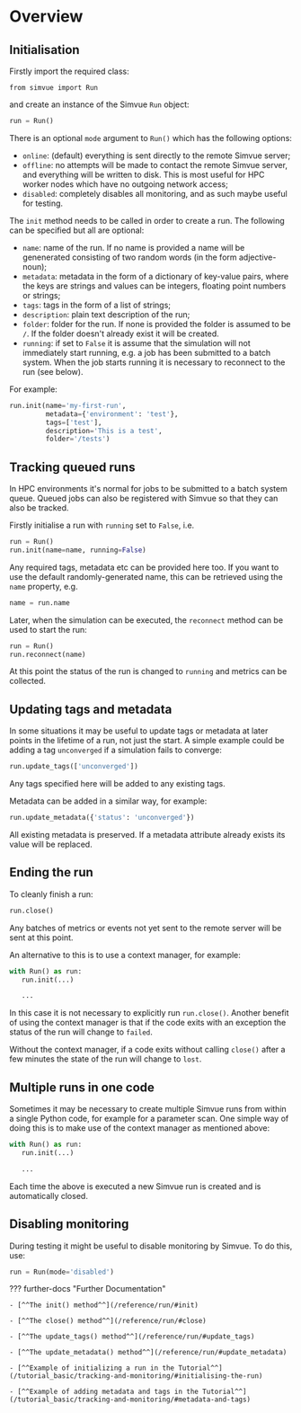 # Overview

## Initialisation

Firstly import the required class:
```
from simvue import Run
```
and create an instance of the Simvue `Run` object:
```  py
run = Run()
```
There is an optional `mode` argument to `Run()` which has the following options:

* `online`: (default) everything is sent directly to the remote Simvue server;
* `offline`: no attempts will be made to contact the remote Simvue server, and everything will be written to disk. This is most useful for HPC worker nodes which have no outgoing network access;
* `disabled`: completely disables all monitoring, and as such maybe useful for testing.

The `init` method needs to be called in order to create a run. The following can be specified but all are optional:

 * `name`: name of the run. If no name is provided a name will be genenerated consisting of two random words (in the form adjective-noun);
 * `metadata`: metadata in the form of a dictionary of key-value pairs, where the keys are strings and values can be integers, floating point numbers or strings;
 * `tags`: tags in the form of a list of strings;
 * `description`: plain text description of the run;
 * `folder`: folder for the run. If none is provided the folder is assumed to be `/`. If the folder doesn't already exist it will be created.
 * `running`: if set to `False` it is assume that the simulation will not immediately start running, e.g. a job has been submitted to a batch system. When the job starts running it is necessary to reconnect to the run (see below).

For example:
```  py
run.init(name='my-first-run',
         metadata={'environment': 'test'},
         tags=['test'],
         description='This is a test',
         folder='/tests')
```

## Tracking queued runs

In HPC environments it's normal for jobs to be submitted to a batch system queue. Queued jobs can also be registered with
Simvue so that they can also be tracked.

Firstly initialise a run with `running` set to `False`, i.e.
```  py
run = Run()
run.init(name=name, running=False)
```
Any required tags, metadata etc can be provided here too. If you want to use the default randomly-generated name, this can be
retrieved using the `name` property, e.g.
```  py
name = run.name
```

Later, when the simulation can be executed, the `reconnect` method can be used to start the run:
```  py
run = Run()
run.reconnect(name)
```
At this point the status of the run is changed to `running` and metrics can be collected.

## Updating tags and metadata

In some situations it may be useful to update tags or metadata at later points in the lifetime of a run, not just the start. A simple example could be adding a tag `unconverged` if a simulation fails to converge:
```  py
run.update_tags(['unconverged'])
```
Any tags specified here will be added to any existing tags.

Metadata can be added in a similar way, for example:
```  py
run.update_metadata({'status': 'unconverged'})
```
All existing metadata is preserved. If a metadata attribute already exists its value will be replaced.


## Ending the run
To cleanly finish a run:
```  py
run.close()
```
Any batches of metrics or events not yet sent to the remote server will be sent at this point.

An alternative to this is to use a context manager, for example:
```  py
with Run() as run:
   run.init(...)

   ...
```
In this case it is not necessary to explicitly run `run.close()`. Another benefit of using the context manager is
that if the code exits with an exception the status of the run will change to `failed`.

Without the context manager, if a code exits without calling `close()` after a few minutes the state of the run will change to `lost`.

## Multiple runs in one code

Sometimes it may be necessary to create multiple Simvue runs from within a single Python code, for example for a parameter
scan. One simple way of doing this is to make use of the context manager as mentioned above:
```  py
with Run() as run:
   run.init(...)

   ...
```
Each time the above is executed a new Simvue run is created and is automatically closed.

## Disabling monitoring

During testing it might be useful to disable monitoring by Simvue. To do this, use:
```  py
run = Run(mode='disabled')
```
??? further-docs "Further Documentation"

    - [^^The init() method^^](/reference/run/#init)

    - [^^The close() method^^](/reference/run/#close)

    - [^^The update_tags() method^^](/reference/run/#update_tags)

    - [^^The update_metadata() method^^](/reference/run/#update_metadata)
    
    - [^^Example of initializing a run in the Tutorial^^](/tutorial_basic/tracking-and-monitoring/#initialising-the-run)

    - [^^Example of adding metadata and tags in the Tutorial^^](/tutorial_basic/tracking-and-monitoring/#metadata-and-tags)

